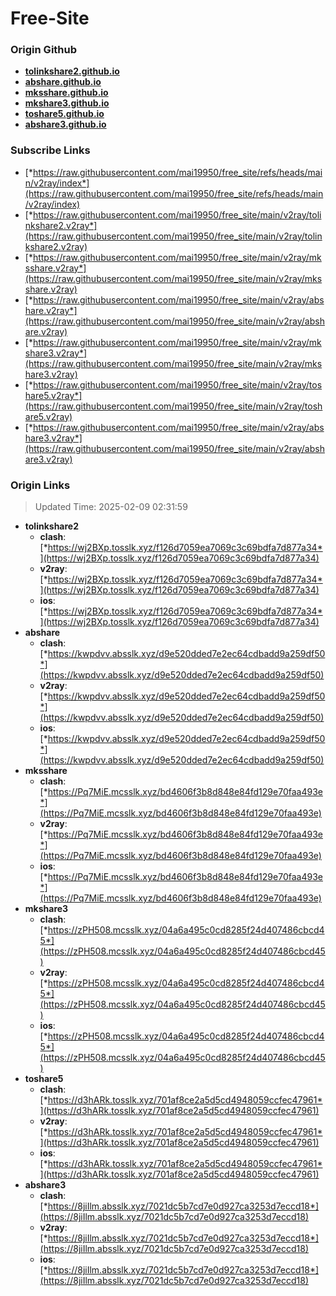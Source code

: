 # Free-Site

### Origin Github

- [**tolinkshare2.github.io**](https://github.com/tolinkshare2/tolinkshare2.github.io)
- [**abshare.github.io**](https://github.com/abshare/abshare.github.io)
- [**mksshare.github.io**](https://github.com/mksshare/mksshare.github.io)
- [**mkshare3.github.io**](https://github.com/mkshare3/mkshare3.github.io)
- [**toshare5.github.io**](https://github.com/toshare5/toshare5.github.io)
- [**abshare3.github.io**](https://github.com/abshare3/abshare3.github.io)

### Subscribe Links

- [*https://raw.githubusercontent.com/mai19950/free_site/refs/heads/main/v2ray/index*](https://raw.githubusercontent.com/mai19950/free_site/refs/heads/main/v2ray/index)
- [*https://raw.githubusercontent.com/mai19950/free_site/main/v2ray/tolinkshare2.v2ray*](https://raw.githubusercontent.com/mai19950/free_site/main/v2ray/tolinkshare2.v2ray)
- [*https://raw.githubusercontent.com/mai19950/free_site/main/v2ray/mksshare.v2ray*](https://raw.githubusercontent.com/mai19950/free_site/main/v2ray/mksshare.v2ray)
- [*https://raw.githubusercontent.com/mai19950/free_site/main/v2ray/abshare.v2ray*](https://raw.githubusercontent.com/mai19950/free_site/main/v2ray/abshare.v2ray)
- [*https://raw.githubusercontent.com/mai19950/free_site/main/v2ray/mkshare3.v2ray*](https://raw.githubusercontent.com/mai19950/free_site/main/v2ray/mkshare3.v2ray)
- [*https://raw.githubusercontent.com/mai19950/free_site/main/v2ray/toshare5.v2ray*](https://raw.githubusercontent.com/mai19950/free_site/main/v2ray/toshare5.v2ray)
- [*https://raw.githubusercontent.com/mai19950/free_site/main/v2ray/abshare3.v2ray*](https://raw.githubusercontent.com/mai19950/free_site/main/v2ray/abshare3.v2ray)

### Origin Links

> Updated Time: 2025-02-09 02:31:59

- **tolinkshare2**
  - **clash**: [*https://wj2BXp.tosslk.xyz/f126d7059ea7069c3c69bdfa7d877a34*](https://wj2BXp.tosslk.xyz/f126d7059ea7069c3c69bdfa7d877a34)
  - **v2ray**: [*https://wj2BXp.tosslk.xyz/f126d7059ea7069c3c69bdfa7d877a34*](https://wj2BXp.tosslk.xyz/f126d7059ea7069c3c69bdfa7d877a34)
  - **ios**: [*https://wj2BXp.tosslk.xyz/f126d7059ea7069c3c69bdfa7d877a34*](https://wj2BXp.tosslk.xyz/f126d7059ea7069c3c69bdfa7d877a34)
- **abshare**
  - **clash**: [*https://kwpdvv.absslk.xyz/d9e520dded7e2ec64cdbadd9a259df50*](https://kwpdvv.absslk.xyz/d9e520dded7e2ec64cdbadd9a259df50)
  - **v2ray**: [*https://kwpdvv.absslk.xyz/d9e520dded7e2ec64cdbadd9a259df50*](https://kwpdvv.absslk.xyz/d9e520dded7e2ec64cdbadd9a259df50)
  - **ios**: [*https://kwpdvv.absslk.xyz/d9e520dded7e2ec64cdbadd9a259df50*](https://kwpdvv.absslk.xyz/d9e520dded7e2ec64cdbadd9a259df50)
- **mksshare**
  - **clash**: [*https://Pq7MiE.mcsslk.xyz/bd4606f3b8d848e84fd129e70faa493e*](https://Pq7MiE.mcsslk.xyz/bd4606f3b8d848e84fd129e70faa493e)
  - **v2ray**: [*https://Pq7MiE.mcsslk.xyz/bd4606f3b8d848e84fd129e70faa493e*](https://Pq7MiE.mcsslk.xyz/bd4606f3b8d848e84fd129e70faa493e)
  - **ios**: [*https://Pq7MiE.mcsslk.xyz/bd4606f3b8d848e84fd129e70faa493e*](https://Pq7MiE.mcsslk.xyz/bd4606f3b8d848e84fd129e70faa493e)
- **mkshare3**
  - **clash**: [*https://zPH508.mcsslk.xyz/04a6a495c0cd8285f24d407486cbcd45*](https://zPH508.mcsslk.xyz/04a6a495c0cd8285f24d407486cbcd45)
  - **v2ray**: [*https://zPH508.mcsslk.xyz/04a6a495c0cd8285f24d407486cbcd45*](https://zPH508.mcsslk.xyz/04a6a495c0cd8285f24d407486cbcd45)
  - **ios**: [*https://zPH508.mcsslk.xyz/04a6a495c0cd8285f24d407486cbcd45*](https://zPH508.mcsslk.xyz/04a6a495c0cd8285f24d407486cbcd45)
- **toshare5**
  - **clash**: [*https://d3hARk.tosslk.xyz/701af8ce2a5d5cd4948059ccfec47961*](https://d3hARk.tosslk.xyz/701af8ce2a5d5cd4948059ccfec47961)
  - **v2ray**: [*https://d3hARk.tosslk.xyz/701af8ce2a5d5cd4948059ccfec47961*](https://d3hARk.tosslk.xyz/701af8ce2a5d5cd4948059ccfec47961)
  - **ios**: [*https://d3hARk.tosslk.xyz/701af8ce2a5d5cd4948059ccfec47961*](https://d3hARk.tosslk.xyz/701af8ce2a5d5cd4948059ccfec47961)
- **abshare3**
  - **clash**: [*https://8jiIlm.absslk.xyz/7021dc5b7cd7e0d927ca3253d7eccd18*](https://8jiIlm.absslk.xyz/7021dc5b7cd7e0d927ca3253d7eccd18)
  - **v2ray**: [*https://8jiIlm.absslk.xyz/7021dc5b7cd7e0d927ca3253d7eccd18*](https://8jiIlm.absslk.xyz/7021dc5b7cd7e0d927ca3253d7eccd18)
  - **ios**: [*https://8jiIlm.absslk.xyz/7021dc5b7cd7e0d927ca3253d7eccd18*](https://8jiIlm.absslk.xyz/7021dc5b7cd7e0d927ca3253d7eccd18)

